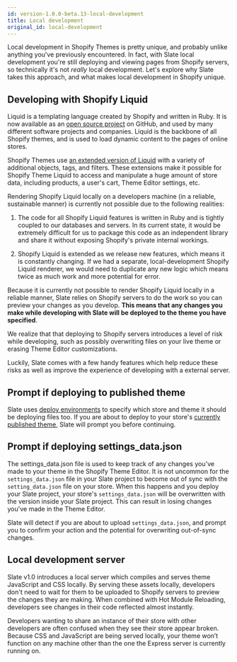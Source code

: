 ```yaml
---
id: version-1.0.0-beta.13-local-development
title: Local development
original_id: local-development
---
```


Local development in Shopify Themes is pretty unique, and probably unlike anything you've previously encountered. In fact, with Slate local development you're still deploying and viewing pages from Shopify servers, so technically it's not _really_ local development. Let's explore why Slate takes this approach, and what makes local development in Shopify unique.

## Developing with Shopify Liquid

Liquid is a templating language created by Shopify and written in Ruby. It is now available as an [open source project](https://github.com/Shopify/liquid) on GitHub, and used by many different software projects and companies. Liquid is the backbone of all Shopify themes, and is used to load dynamic content to the pages of online stores.

Shopify Themes use [an extended version of Liquid](https://help.shopify.com/themes/liquid) with a variety of additional objects, tags, and filters. These extensions make it possible for Shopify Theme Liquid to access and manipulate a huge amount of store data, including products, a user's cart, Theme Editor settings, etc.

Rendering Shopify Liquid locally on a developers machine (in a reliable, sustainable manner) is currently not possible due to the following realities:

1. The code for all Shopify Liquid features is written in Ruby and is tightly coupled to our databases and servers. In its current state, it would be extremely difficult for us to package this code as an independent library and share it without exposing Shopify's private internal workings.

2. Shopify Liquid is extended as we release new features, which means it is constantly changing. If we had a separate, local-development Shopify Liquid renderer, we would need to duplicate any new logic which means twice as much work and more potential for error.

Because it is currently not possible to render Shopify Liquid locally in a reliable manner, Slate relies on Shopify servers to do the work so you can preview your changes as you develop. **This means that any changes you make while developing with Slate will be deployed to the theme you have specified**.

We realize that that deploying to Shopify servers introduces a level of risk while developing, such as possibly overwriting files on your live theme or erasing Theme Editor customizations.

Luckily, Slate comes with a few handy features which help reduce these risks as well as improve the experience of developing with a external server.

## Prompt if deploying to published theme

Slate uses [deploy environments](deploy-environments) to specify which store and theme it should be deploying files too. If you are about to deploy to your store's [currently published theme](https://help.shopify.com/manual/using-themes/organizing-themes/publishing-themes), Slate will prompt you before continuing.

## Prompt if deploying settings_data.json

The settings_data.json file is used to keep track of any changes you've made to your theme in the Shopify Theme Editor. It is not uncommon for the `settings_data.json` file in your Slate project to become out of sync with the `setting_data.json` file on your store. When this happens and you deploy your Slate project, your store's `settings_data.json` will be overwritten with the version inside your Slate project. This can result in losing changes you've made in the Theme Editor.

Slate will detect if you are about to upload `settings_data.json`, and prompt you to confirm your action and the potential for overwriting out-of-sync changes.

## Local development server

Slate v1.0 introduces a local server which compiles and serves theme JavaScript and CSS locally. By serving these assets locally, developers don't need to wait for them to be uploaded to Shopify servers to preview the changes they are making. When combined with Hot Module Reloading, developers see changes in their code reflected almost instantly.

Developers wanting to share an instance of their store with other developers are often confused when they see their store appear broken. Because CSS and JavaScript are being served locally, your theme won’t function on any machine other than the one the Express server is currently running on.
